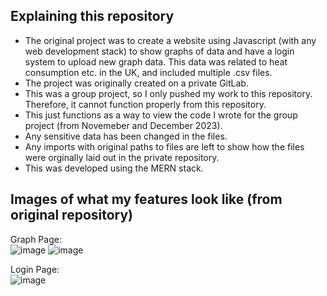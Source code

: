 ## Explaining this repository
- The original project was to create a website using Javascript (with any web development stack) to show graphs of data and have a login system to upload new graph data. This data was related to heat consumption etc. in the UK, and included multiple .csv files.
- The project was originally created on a private GitLab.
- This was a group project, so I only pushed my work to this repository. Therefore, it cannot function properly from this repository.
- This just functions as a way to view the code I wrote for the group project (from Novemeber and December 2023).
- Any sensitive data has been changed in the files.
- Any imports with original paths to files are left to show how the files were orginally laid out in the private repository.
- This was developed using the MERN stack.
  
## Images of what my features look like (from original repository)
Graph Page:  
![image](https://github.com/alekst-png/year3-client-project-1/assets/71924470/7ff031e7-c9e2-44db-bea0-7e108841787c)
![image](https://github.com/alekst-png/year3-client-project-1/assets/71924470/01b0cbeb-86c9-45c3-8e60-e2578d0b70e6)
  
Login Page:  
![image](https://github.com/alekst-png/year3-client-project-1/assets/71924470/de391025-c691-4086-be88-2a1415fd2ca7)
